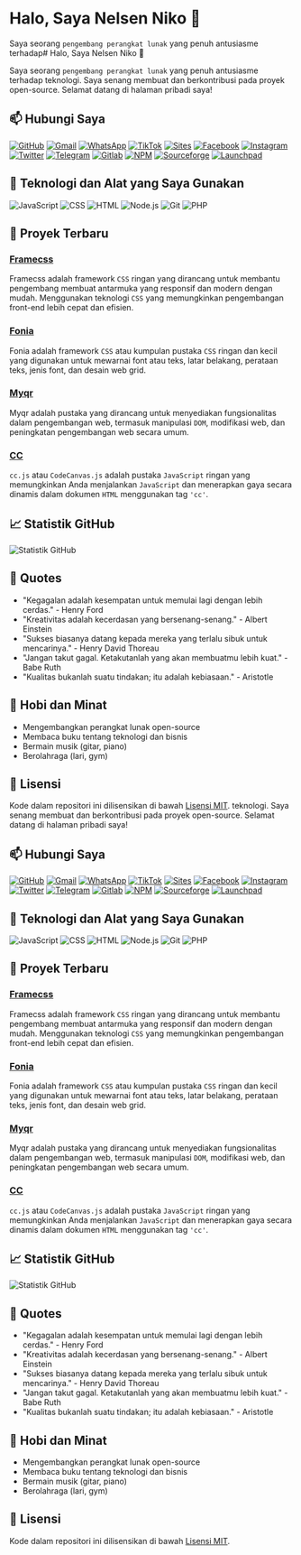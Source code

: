 # Halo, Saya Nelsen Niko 👋

Saya seorang `pengembang perangkat lunak` yang penuh antusiasme terhadap# Halo, Saya Nelsen Niko 👋

Saya seorang `pengembang perangkat lunak` yang penuh antusiasme terhadap teknologi. Saya senang membuat dan berkontribusi pada proyek open-source. Selamat datang di halaman pribadi saya!

## 📫 Hubungi Saya

[![GitHub](https://img.shields.io/badge/GitHub-100000?style=for-the-badge&logo=github&logoColor=white)](https://github.com/nelsenpro)
[![Gmail](https://img.shields.io/badge/Email-D14836?style=for-the-badge&logo=gmail&logoColor=white)](mailto:nelsenniiko@gmail.com)
[![WhatsApp](https://img.shields.io/badge/WhatsApp-25D366?style=for-the-badge&logo=whatsapp&logoColor=white)](https://wa.me/6285328736706)
[![TikTok](https://img.shields.io/badge/TikTok-000000?style=for-the-badge&logo=tiktok&logoColor=white)](https://www.tiktok.com/@nelsenniko)
[![Sites](https://img.shields.io/badge/Sites-4285F4?style=for-the-badge&logo=google&logoColor=white)](https://sites.google.com/view/nelsennikoo)
[![Facebook](https://img.shields.io/badge/Facebook-1877F2?style=for-the-badge&logo=facebook&logoColor=white)](https://www.facebook.com/nelsennikoo)
[![Instagram](https://img.shields.io/badge/Instagram-E4405F?style=for-the-badge&logo=instagram&logoColor=white)](https://www.instagram.com/nelsenniko/)
[![Twitter](https://img.shields.io/badge/Twitter-1DA1F2?style=for-the-badge&logo=twitter&logoColor=white)](https://twitter.com/nelsennikoo)
[![Telegram](https://img.shields.io/badge/Telegram-26A5E4?style=for-the-badge&logo=telegram&logoColor=white)](https://t.me/bnelsofc)
[![Gitlab](https://img.shields.io/badge/Gitlab-FCA121?style=for-the-badge&logo=gitlab&logoColor=white)](https://gitlab.com/nelsenpro)
[![NPM](https://img.shields.io/badge/NPM-CB3837?style=for-the-badge&logo=npm&logoColor=white)](https://www.npmjs.com/~nelsenniko)
[![Sourceforge](https://img.shields.io/badge/Sourceforge-FF5722?style=for-the-badge&logo=sourceforge&logoColor=white)](https://sourceforge.net/u/bnelsofc/profile/)
[![Launchpad](https://img.shields.io/badge/Launchpad-440D5A?style=for-the-badge&logo=launchpad&logoColor=white)](https://code.launchpad.net/~nelsenpro/)

## 🔧 Teknologi dan Alat yang Saya Gunakan

![JavaScript](https://img.shields.io/badge/JavaScript-F7DF1E?style=for-the-badge&logo=javascript&logoColor=black)
![CSS](https://img.shields.io/badge/CSS-1572B6?style=for-the-badge&logo=css3&logoColor=white)
![HTML](https://img.shields.io/badge/HTML-E34F26?style=for-the-badge&logo=html5&logoColor=white)
![Node.js](https://img.shields.io/badge/Node.js-339933?style=for-the-badge&logo=nodedotjs&logoColor=white)
![Git](https://img.shields.io/badge/Git-F05032?style=for-the-badge&logo=git&logoColor=white)
![PHP](https://img.shields.io/badge/PHP-777BB4?style=for-the-badge&logo=php&logoColor=white)

## 🌟 Proyek Terbaru

### [Framecss](https://github.com/nelsenpro/framecss)
Framecss adalah framework `CSS` ringan yang dirancang untuk membantu pengembang membuat antarmuka yang responsif dan modern dengan mudah. Menggunakan teknologi `CSS` yang memungkinkan pengembangan front-end lebih cepat dan efisien.

### [Fonia](https://github.com/nelsenpro/fonia)
Fonia adalah framework `CSS` atau kumpulan pustaka `CSS` ringan dan kecil yang digunakan untuk mewarnai font atau teks, latar belakang, perataan teks, jenis font, dan desain web grid.

### [Myqr](https://github.com/nelsenpro/myqr)
Myqr adalah pustaka yang dirancang untuk menyediakan fungsionalitas dalam pengembangan web, termasuk manipulasi `DOM`, modifikasi web, dan peningkatan pengembangan web secara umum.

### [CC](https://github.com/nelsenpro/cc)
`cc.js` atau `CodeCanvas.js` adalah pustaka `JavaScript` ringan yang memungkinkan Anda menjalankan `JavaScript` dan menerapkan gaya secara dinamis dalam dokumen `HTML` menggunakan tag `'cc'`.

## 📈 Statistik GitHub

![Statistik GitHub](https://github-readme-stats.vercel.app/api?username=nelsenpro&show_icons=true&theme=radical)

## 📄 Quotes

- "Kegagalan adalah kesempatan untuk memulai lagi dengan lebih cerdas." - Henry Ford
- "Kreativitas adalah kecerdasan yang bersenang-senang." - Albert Einstein
- "Sukses biasanya datang kepada mereka yang terlalu sibuk untuk mencarinya." - Henry David Thoreau
- "Jangan takut gagal. Ketakutanlah yang akan membuatmu lebih kuat." - Babe Ruth
- "Kualitas bukanlah suatu tindakan; itu adalah kebiasaan." - Aristotle

## 🎨 Hobi dan Minat

- Mengembangkan perangkat lunak open-source
- Membaca buku tentang teknologi dan bisnis
- Bermain musik (gitar, piano)
- Berolahraga (lari, gym)

## 📜 Lisensi

Kode dalam repositori ini dilisensikan di bawah [Lisensi MIT](https://opensource.org/licenses/MIT).
 teknologi. Saya senang membuat dan berkontribusi pada proyek open-source. Selamat datang di halaman pribadi saya!

## 📫 Hubungi Saya

[![GitHub](https://img.shields.io/badge/GitHub-100000?style=for-the-badge&logo=github&logoColor=white)](https://github.com/nelsenpro)
[![Gmail](https://img.shields.io/badge/Email-D14836?style=for-the-badge&logo=gmail&logoColor=white)](mailto:nelsenniiko@gmail.com)
[![WhatsApp](https://img.shields.io/badge/WhatsApp-25D366?style=for-the-badge&logo=whatsapp&logoColor=white)](https://wa.me/6285328736706)
[![TikTok](https://img.shields.io/badge/TikTok-000000?style=for-the-badge&logo=tiktok&logoColor=white)](https://www.tiktok.com/@nelsenniko)
[![Sites](https://img.shields.io/badge/Sites-4285F4?style=for-the-badge&logo=google&logoColor=white)](https://sites.google.com/view/nelsennikoo)
[![Facebook](https://img.shields.io/badge/Facebook-1877F2?style=for-the-badge&logo=facebook&logoColor=white)](https://www.facebook.com/nelsennikoo)
[![Instagram](https://img.shields.io/badge/Instagram-E4405F?style=for-the-badge&logo=instagram&logoColor=white)](https://www.instagram.com/nelsenniko/)
[![Twitter](https://img.shields.io/badge/Twitter-1DA1F2?style=for-the-badge&logo=twitter&logoColor=white)](https://twitter.com/nelsennikoo)
[![Telegram](https://img.shields.io/badge/Telegram-26A5E4?style=for-the-badge&logo=telegram&logoColor=white)](https://t.me/bnelsofc)
[![Gitlab](https://img.shields.io/badge/Gitlab-FCA121?style=for-the-badge&logo=gitlab&logoColor=white)](https://gitlab.com/nelsenpro)
[![NPM](https://img.shields.io/badge/NPM-CB3837?style=for-the-badge&logo=npm&logoColor=white)](https://www.npmjs.com/~nelsenniko)
[![Sourceforge](https://img.shields.io/badge/Sourceforge-FF5722?style=for-the-badge&logo=sourceforge&logoColor=white)](https://sourceforge.net/u/bnelsofc/profile/)
[![Launchpad](https://img.shields.io/badge/Launchpad-440D5A?style=for-the-badge&logo=launchpad&logoColor=white)](https://code.launchpad.net/~nelsenpro/)

## 🔧 Teknologi dan Alat yang Saya Gunakan

![JavaScript](https://img.shields.io/badge/JavaScript-F7DF1E?style=for-the-badge&logo=javascript&logoColor=black)
![CSS](https://img.shields.io/badge/CSS-1572B6?style=for-the-badge&logo=css3&logoColor=white)
![HTML](https://img.shields.io/badge/HTML-E34F26?style=for-the-badge&logo=html5&logoColor=white)
![Node.js](https://img.shields.io/badge/Node.js-339933?style=for-the-badge&logo=nodedotjs&logoColor=white)
![Git](https://img.shields.io/badge/Git-F05032?style=for-the-badge&logo=git&logoColor=white)
![PHP](https://img.shields.io/badge/PHP-777BB4?style=for-the-badge&logo=php&logoColor=white)

## 🌟 Proyek Terbaru

### [Framecss](https://github.com/nelsenpro/framecss)
Framecss adalah framework `CSS` ringan yang dirancang untuk membantu pengembang membuat antarmuka yang responsif dan modern dengan mudah. Menggunakan teknologi `CSS` yang memungkinkan pengembangan front-end lebih cepat dan efisien.

### [Fonia](https://github.com/nelsenpro/fonia)
Fonia adalah framework `CSS` atau kumpulan pustaka `CSS` ringan dan kecil yang digunakan untuk mewarnai font atau teks, latar belakang, perataan teks, jenis font, dan desain web grid.

### [Myqr](https://github.com/nelsenpro/myqr)
Myqr adalah pustaka yang dirancang untuk menyediakan fungsionalitas dalam pengembangan web, termasuk manipulasi `DOM`, modifikasi web, dan peningkatan pengembangan web secara umum.

### [CC](https://github.com/nelsenpro/cc)
`cc.js` atau `CodeCanvas.js` adalah pustaka `JavaScript` ringan yang memungkinkan Anda menjalankan `JavaScript` dan menerapkan gaya secara dinamis dalam dokumen `HTML` menggunakan tag `'cc'`.

## 📈 Statistik GitHub

![Statistik GitHub](https://github-readme-stats.vercel.app/api?username=nelsenpro&show_icons=true&theme=radical)

## 📄 Quotes

- "Kegagalan adalah kesempatan untuk memulai lagi dengan lebih cerdas." - Henry Ford
- "Kreativitas adalah kecerdasan yang bersenang-senang." - Albert Einstein
- "Sukses biasanya datang kepada mereka yang terlalu sibuk untuk mencarinya." - Henry David Thoreau
- "Jangan takut gagal. Ketakutanlah yang akan membuatmu lebih kuat." - Babe Ruth
- "Kualitas bukanlah suatu tindakan; itu adalah kebiasaan." - Aristotle

## 🎨 Hobi dan Minat

- Mengembangkan perangkat lunak open-source
- Membaca buku tentang teknologi dan bisnis
- Bermain musik (gitar, piano)
- Berolahraga (lari, gym)

## 📜 Lisensi

Kode dalam repositori ini dilisensikan di bawah [Lisensi MIT](https://opensource.org/licenses/MIT).
